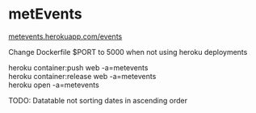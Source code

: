 # metEvents

[metevents.herokuapp.com/events](https://metevents.herokuapp.com/events)

Change Dockerfile $PORT to 5000 when not using heroku deployments

heroku container:push web -a=metevents  
heroku container:release web -a=metevents  
heroku open -a=metevents  


TODO:
Datatable not sorting dates in ascending order
